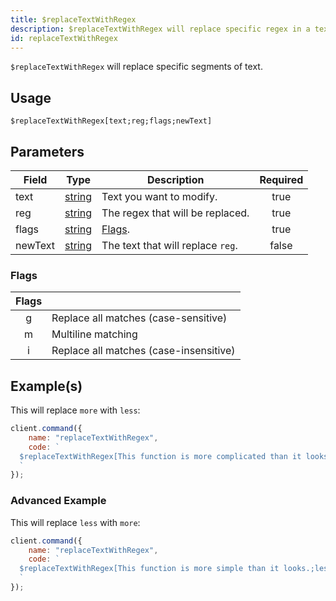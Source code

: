 ```yaml
---
title: $replaceTextWithRegex
description: $replaceTextWithRegex will replace specific regex in a text. This works similar as $replaceText.
id: replaceTextWithRegex
---
```


`$replaceTextWithRegex` will replace specific segments of text.

## Usage

```aoi
$replaceTextWithRegex[text;reg;flags;newText]
```

## Parameters

| Field   | Type                                                                                              | Description                       | Required |
| ------- | ------------------------------------------------------------------------------------------------- | --------------------------------- | :------: |
| text    | [string](https://developer.mozilla.org/en-US/docs/Web/JavaScript/Reference/Global_Objects/String) | Text you want to modify.          |   true   |
| reg     | [string](https://developer.mozilla.org/en-US/docs/Web/JavaScript/Reference/Global_Objects/String) | The regex that will be replaced.  |   true   |
| flags   | [string](https://developer.mozilla.org/en-US/docs/Web/JavaScript/Reference/Global_Objects/String) | [Flags](#flags).                  |   true   |
| newText | [string](https://developer.mozilla.org/en-US/docs/Web/JavaScript/Reference/Global_Objects/String) | The text that will replace `reg`. |  false   |

### Flags

| Flags |                                        |
| :---: | -------------------------------------- |
|   g   | Replace all matches (case-sensitive)   |
|   m   | Multiline matching                     |
|   i   | Replace all matches (case-insensitive) |

## Example(s)

This will replace `more` with `less`:

```javascript
client.command({
    name: "replaceTextWithRegex",
    code: `
  $replaceTextWithRegex[This function is more complicated than it looks.;more;g;less]
  `
});
```

### Advanced Example

This will replace `less` with `more`:

```javascript
client.command({
    name: "replaceTextWithRegex",
    code: `
  $replaceTextWithRegex[This function is more simple than it looks.;less;g;more]
  `
});
```
